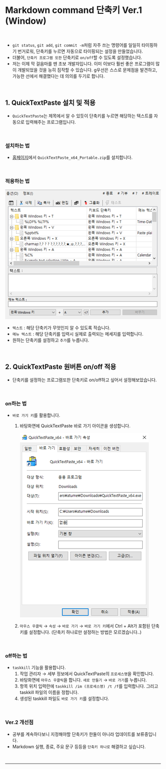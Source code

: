 # Markdown command 단축키 Ver.1 (Window)

&nbsp;
- `git status`, `git add`, `git commit -m`처럼 자주 쓰는 명령어를 일일히 타이핑하기 번거로워, 단축키를 누르면 자동으로 타이핑되는 설정을 만들었습니다.
- 더불어, `단축키 프로그램 또한` 단축키로 `on/off`할 수 있도록 설정했습니다.
- 저는 이제 막 걸음마를 뗀 초보 개발자입니다. 이미 이보다 훨씬 좋은 프로그램이 많이 개발되었을 것을 능히 짐작할 수 있습니다. g우선은 스스로 문제점을 발견하고, 가능한 선에서 해결했다는 데 의의를 두기로 합니다.

&nbsp;
&nbsp;
## 1. QuickTextPaste 설치 및 적용
- `QuickTextPaste`는 제목에서 알 수 있듯이 단축키를 누르면 해당하는 텍스트를 자동으로 입력해주는 프로그램입니다.

&nbsp;
### 설치하는 법
- [홈페이지](http://www.softwareok.com/?seite=Microsoft/QuickTextPaste)에서 `QuickTextPaste_x64_Portable.zip`를 설치합니다.

&nbsp;
### 적용하는 법

![QTP](QTP.PNG)
- `텍스트` : 해당 단축키가 무엇인지 알 수 있도록 적습니다.
- `메뉴 텍스트` : 해당 단축키를 입력시 실제로 출력되는 메세지를 입력합니다.
- 원하는 단축키를 설정하고 `추가`를 누릅니다.

&nbsp;
## 2. QuickTextPaste 원버튼 on/off 적용
- 단축키를 설정하는 프로그램또한 단축키로 on/off하고 싶어서 설정해보았습니다.

&nbsp;
### on하는 법
- `바로 가기 키`를 활용합니다.

    1. 바탕화면에 QuickTextPaste 바로 가기 아이콘을 생성합니다.
    
        ![on](On.PNG)
    2. `마우스 우클릭` → `속성` → `바로 가기` → `바로 가기 키`에서 Ctrl + Alt가 포함된 단축키를 설정합니다. (단축키 하나로만 설정하는 방법은 모르겠습니다..)

&nbsp;
### off하는 법
- `taskkill` 기능을 활용합니다.
    1. 작업 관리자 → 세부 정보에서 QuickTextPaste의 `프로세스명`을 확인합니다.
    2. 바탕화면에 `마우스 우클릭`을 합니다.
    `새로 만들기` → `바로 가기`를 누릅니다.
    3. 항목 위치 입력란에 `taskkill /im (프로세스명) /t /f`를 입력합니다. 그리고 taskkill 파일의 이름을 정합니다.
    4. 생성된 taskkill 파일도 `바로 가기 키`를 설정합니다.

&nbsp;
### Ver.2 개선점
- 공부를 계속하다보니 지정해야할 단축키가 한둘이 아니라 업데이트를 보류중입니다.
- Markdown 실행, 종료, 주요 문구 등등을 `단축키 하나로` 해결하고 싶습니다.

&nbsp;
***